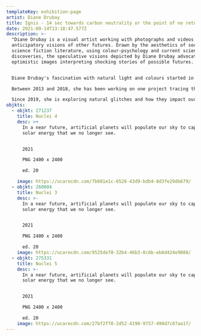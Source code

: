 ```yaml
---
templateKey: exhibition-page
artist: Diane Drubay
title: Ignis - 14 sec towards carbon neutrality or the point of no return
date: 2021-09-14T13:18:47.577Z
description: >-
  "Diane Drubay is a visual artist working with photographs and videos to create
  anticipatory visions of other futures. Drawn by the aesthetics of social
  science fiction literature, using colour-psychology and current scientific
  discoveries, the speculative visions depicted by Diane Drubay advocate for
  optimistic images interpreting shocking stories of possible futures.


  Diane Drubay's fascination with natural light and colours started in 2012 while waiting for the golden hour in the garden of Claude Monet at Giverny. There, she captured the awakening of Nature and its changes over the months (she produced or supervised the series of videos 'Monet's Secret Garden').

  Between 2013 and 2018, she has been working on one project tracing the different stages to reach the ultimate transcendence through Nature by compiling hundreds of impressions of the rising and setting sun. This led to a final 23-minute video untitled "Odyssey" and a great number of single videos and photographs. 

  Since 2019, she is exploring natural glitches and how they impact our vision of landscapes and our imagination of the future."
objkts:
  - objkt: 271237
    title: Nuclei 4
    desc: >+
      In a near future, artificial planets will populate our sky to capture the
      solar energy that we no longer see.


      2021

      PNG 2400 x 2400

      ed. 20

    image: https://ucarecdn.com/7b601e1c-6526-43d9-bdb4-8d3fe29db679/
  - objkt: 260804
    title: Nuclei 3
    desc: >-
      In a near future, artificial planets will populate our sky to capture the
      solar energy that we no longer see.


      2021

      PNG 2400 x 2400 

      ed. 20
    image: https://ucarecdn.com/9525de78-32b4-46b3-8c6b-eb6d424e9088/
  - objkt: 275331
    title: Nuclei 5
    desc: >-
      In a near future, artificial planets will populate our sky to capture the
      solar energy that we no longer see.


      2021

      PNG 2400 x 2400 

      ed. 20
    image: https://ucarecdn.com/27bf2f70-2d52-4198-9757-490d7c07aa1f/
---
```

